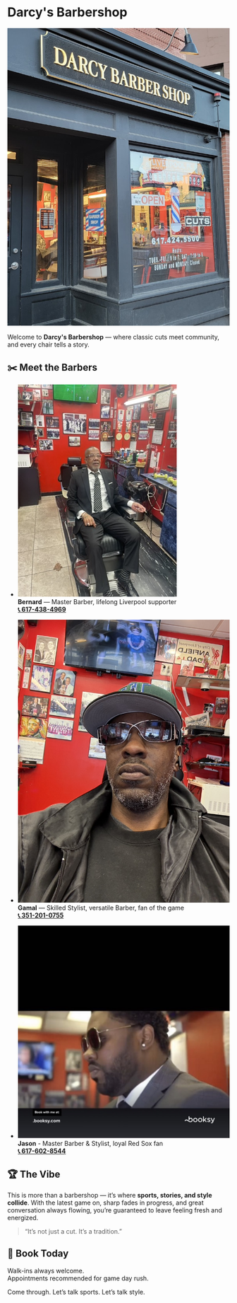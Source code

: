 # Darcy's Barbershop

![Darcy's Barbershop](./images/darcy.png)

Welcome to **Darcy's Barbershop** — where classic cuts meet community, and every chair tells a story.

## ✂️ Meet the Barbers

- <img src="./images/bernard.png" alt="Bernard the Barber" class="barber-img"/><br>
  **Bernard** — Master Barber, lifelong Liverpool supporter  
 [**📞 617-438-4969**](tel:6174384969) 


- <img src="./images/gamal.png" alt="Gamal the Stylist" class="barber-img"/><br>
  **Gamal** — Skilled Stylist, versatile Barber, fan of the game  
  [**📞 351-201-0755**](tel:3512010755)

- <img src="./images/jason.png" alt="Jason the Master Barber" class="barber-img"/><br>
  **Jason** - Master Barber & Stylist, loyal Red Sox fan  
  [**📞 617-602-8544**](tel:6176028544)


## 🏆 The Vibe

This is more than a barbershop — it’s where **sports, stories, and style collide**. With the latest game on, sharp fades in progress, and great conversation always flowing, you’re guaranteed to leave feeling fresh and energized.

> <span class="quote-highlight">“It’s not just a cut. It’s a tradition.”</span>


## 📅 Book Today

Walk-ins always welcome.  
Appointments recommended for game day rush.

Come through. Let’s talk sports. Let’s talk style.
